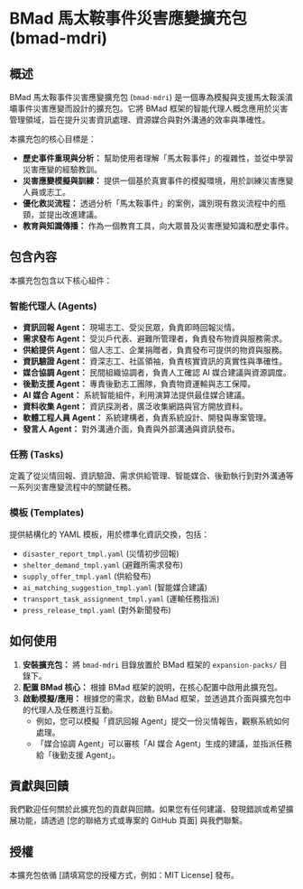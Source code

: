 # BMad 馬太鞍事件災害應變擴充包 (bmad-mdri)

## 概述

BMad 馬太鞍事件災害應變擴充包 (`bmad-mdri`) 是一個專為模擬與支援馬太鞍溪潰壩事件災害應變而設計的擴充包。它將 BMad 框架的智能代理人概念應用於災害管理領域，旨在提升災害資訊處理、資源媒合與對外溝通的效率與準確性。

本擴充包的核心目標是：

*   **歷史事件重現與分析：** 幫助使用者理解「馬太鞍事件」的複雜性，並從中學習災害應變的經驗教訓。
*   **災害應變模擬與訓練：** 提供一個基於真實事件的模擬環境，用於訓練災害應變人員或志工。
*   **優化救災流程：** 透過分析「馬太鞍事件」的案例，識別現有救災流程中的瓶頸，並提出改進建議。
*   **教育與知識傳播：** 作為一個教育工具，向大眾普及災害應變知識和歷史事件。

## 包含內容

本擴充包包含以下核心組件：

### 智能代理人 (Agents)

*   **資訊回報 Agent：** 現場志工、受災民眾，負責即時回報災情。
*   **需求發布 Agent：** 受災戶代表、避難所管理者，負責發布物資與服務需求。
*   **供給提供 Agent：** 個人志工、企業捐贈者，負責發布可提供的物資與服務。
*   **資訊驗證 Agent：** 資深志工、社區領袖，負責核實資訊的真實性與準確性。
*   **媒合協調 Agent：** 民間組織協調者，負責人工確認 AI 媒合建議與資源調度。
*   **後勤支援 Agent：** 專責後勤志工團隊，負責物資運輸與志工保障。
*   **AI 媒合 Agent：** 系統智能組件，利用演算法提供最佳媒合建議。
*   **資料收集 Agent：** 資訊探測者，廣泛收集網路與官方開放資料。
*   **軟體工程人員 Agent：** 系統建構者，負責系統設計、開發與專案管理。
*   **發言人 Agent：** 對外溝通介面，負責與外部溝通與資訊發布。

### 任務 (Tasks)

定義了從災情回報、資訊驗證、需求供給管理、智能媒合、後勤執行到對外溝通等一系列災害應變流程中的關鍵任務。

### 模板 (Templates)

提供結構化的 YAML 模板，用於標準化資訊交換，包括：

*   `disaster_report_tmpl.yaml` (災情初步回報)
*   `shelter_demand_tmpl.yaml` (避難所需求發布)
*   `supply_offer_tmpl.yaml` (供給發布)
*   `ai_matching_suggestion_tmpl.yaml` (智能媒合建議)
*   `transport_task_assignment_tmpl.yaml` (運輸任務指派)
*   `press_release_tmpl.yaml` (對外新聞發布)

## 如何使用

1.  **安裝擴充包：** 將 `bmad-mdri` 目錄放置於 BMad 框架的 `expansion-packs/` 目錄下。
2.  **配置 BMad 核心：** 根據 BMad 框架的說明，在核心配置中啟用此擴充包。
3.  **啟動模擬/應用：** 根據您的需求，啟動 BMad 框架，並透過其介面與擴充包中的代理人及任務進行互動。
    *   例如，您可以模擬「資訊回報 Agent」提交一份災情報告，觀察系統如何處理。
    *   「媒合協調 Agent」可以審核「AI 媒合 Agent」生成的建議，並指派任務給「後勤支援 Agent」。

## 貢獻與回饋

我們歡迎任何關於此擴充包的貢獻與回饋。如果您有任何建議、發現錯誤或希望擴展功能，請透過 [您的聯絡方式或專案的 GitHub 頁面] 與我們聯繫。

## 授權

本擴充包依循 [請填寫您的授權方式，例如：MIT License] 發布。
